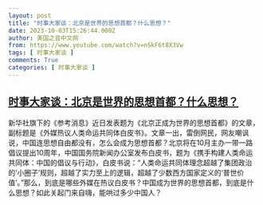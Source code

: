 ```yaml
---
layout: post
title: "时事大家谈：北京是世界的思想首都？什么思想？"
date: 2023-10-03T15:26:44.000Z
author: 美国之音中文网
from: https://www.youtube.com/watch?v=nSkF6t8X3Vw
tags: [ 时事大家谈 ]
comments: True
categories: [ 时事大家谈 ]
---
```

<!--1696346804000-->
[时事大家谈：北京是世界的思想首都？什么思想？](https://www.youtube.com/watch?v=nSkF6t8X3Vw)
------

<div>
新华社旗下的《参考消息》近日发表题为《北京正成为世界的思想首都》的文章，副标题是《外媒热议人类命运共同体白皮书》。文章一出，雷倒网民，网友嘲讽说，中国连思想自由都没有，怎么会成为思想首都？北京将在10月主办一带一路倡议提出10周年，中国国务院新闻办公室发布白皮书，题为《携手构建人类命运共同体：中国的倡议与行动》，白皮书说：“人类命运共同体理念超越了集团政治的‘小圈子’规则，超越了实力至上的逻辑，超越了少数西方国家定义的‘普世价值’。”那么，到底是哪些外媒在热议白皮书？中国成为世界的思想首都，到底是什么思想？如此关起门来自嗨，能哄过多少中国人？
</div>
